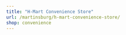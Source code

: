 ```yaml
---
title: "H-Mart Convenience Store"
url: /martinsburg/h-mart-convenience-store/
shop: convenience
---
```


